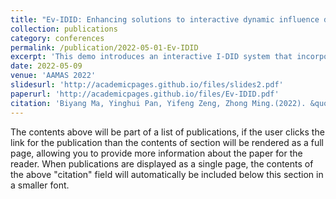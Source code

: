 ```yaml
---
title: "Ev-IDID: Enhancing solutions to interactive dynamic influence diagrams through evolutionary algorithms"
collection: publications
category: conferences
permalink: /publication/2022-05-01-Ev-IDID
excerpt: 'This demo introduces an interactive I-DID system that incorporates state-of-the-art and novel evolutionary algorithms, enabling users to specify parameters, visualize solutions, and automate behavioral model generation for multiagent sequential decision-making under uncertainty.'
date: 2022-05-09
venue: 'AAMAS 2022'
slidesurl: 'http://academicpages.github.io/files/slides2.pdf'
paperurl: 'http://academicpages.github.io/files/Ev-IDID.pdf'
citation: 'Biyang Ma, Yinghui Pan, Yifeng Zeng, Zhong Ming.(2022). &quot;Ev-IDID: Enhancing solutions to interactive dynamic influence diagrams through evolutionary algorithms &quot;  <i>In Proc. Of AAMAS ’22</i>. 2022, 1911–1913.'  
---
```


The contents above will be part of a list of publications, if the user clicks the link for the publication than the contents of section will be rendered as a full page, allowing you to provide more information about the paper for the reader. When publications are displayed as a single page, the contents of the above "citation" field will automatically be included below this section in a smaller font.
